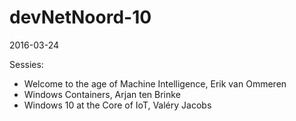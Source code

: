 # devNetNoord-10
2016-03-24

Sessies:
- Welcome to the age of Machine Intelligence, Erik van Ommeren
- Windows Containers, Arjan ten Brinke
- Windows 10 at the Core of IoT, Valéry Jacobs
